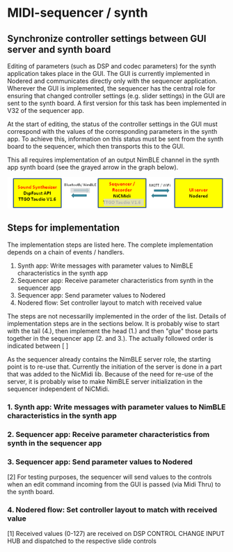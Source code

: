 # MIDI-sequencer / synth

## Synchronize controller settings between GUI server and synth board

Editing of parameters (such as DSP and codec parameters) for the synth application takes place in the GUI. The GUI is currently implemented in Nodered and communicates directly only with the sequencer application. Wherever the GUI is implemented, the sequencer has the central role for ensuring that changed controller settings (e.g. slider settings) in the GUI are sent to the synth board. A first version for this task has been implemented in V32 of the sequencer app.

At the start of editing, the status of the controller settings in the GUI must correspond with the values of the corresponding parameters in the synth app. To achieve this, information on this status must be sent from the synth board to the sequencer, which then transports this to the GUI.

This all requires implementation of an output NimBLE channel in the synth app synth board (see the grayed arrow in the graph below).


![Architecture](https://github.com/goofy2k/MIDI-sequencer/blob/main/resources/architecture%20graphics%202.png)  


## Steps for implementation

The implementation steps are listed here. The complete implementation depends on a chain of events / handlers. 

1. Synth app: Write messages with parameter values to NimBLE characteristics in the synth app
2. Sequencer app: Receive parameter characteristics from synth in the sequencer app
3. Sequencer app: Send parameter values to Nodered
4. Nodered flow: Set controller layout to match with received value

The steps are not necessarilly implemented in the order of the list. Details of implementation steps are in the sections below. It is probably wise to start with the tail (4.), then implement the head (1.) and then "glue" those parts together in the sequencer app (2. and 3.).  The actually followed order is indicated between [  ]

As the sequencer already contains the NimBLE server role, the starting point is to re-use that. Currently the initiation of the server is done in a part that was added to the NicMidi lib. Because of the need for re-use of the server, it is probably wise to make NimBLE server initialization in the sequencer independent of NiCMidi. 



### 1. Synth app: Write messages with parameter values to NimBLE characteristics in the synth app

### 2. Sequencer app: Receive parameter characteristics from synth in the sequencer app

### 3. Sequencer app: Send parameter values to Nodered

[2] For testing purposes, the sequencer will send values to the controls when an edit command incoming from the GUI is passed (via Midi Thru) to the synth board.

### 4. Nodered flow: Set controller layout to match with received value

[1] Received values (0-127) are received on DSP CONTROL CHANGE INPUT HUB and dispatched to the respective slide controls
